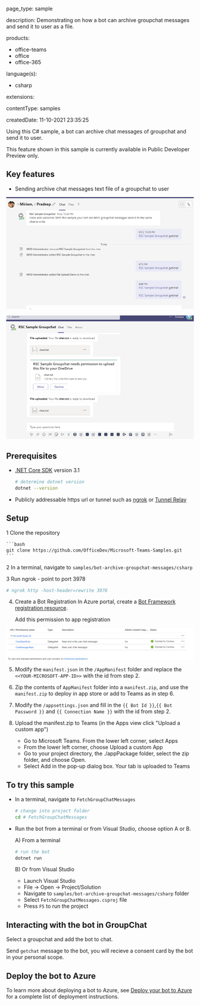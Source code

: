 
page_type: sample

description: Demonstrating on how a bot can archive groupchat messages and send it to user as a file.

products:
- office-teams
- office
- office-365

language(s):
- csharp

extensions:

contentType: samples

createdDate: 11-10-2021 23:35:25

﻿﻿Using this C# sample, a bot can archive chat messages of groupchat and send it to user.

This feature shown in this sample is currently available in Public Developer Preview only.

## Key features

- Sending archive chat messages text file of a groupchat to user

![Bot command](FetchGroupChatMessages/Images/botCommandToGetChatMessages.png)

![Bot reply](FetchGroupChatMessages/Images/replyFromBot.png)

## Prerequisites

- [.NET Core SDK](https://dotnet.microsoft.com/download) version 3.1

  ```bash
  # determine dotnet version
  dotnet --version
  ```
- Publicly addressable https url or tunnel such as [ngrok](https://ngrok.com/) or [Tunnel Relay](https://github.com/OfficeDev/microsoft-teams-tunnelrelay) 

## Setup

1 Clone the repository

    ```bash
    git clone https://github.com/OfficeDev/Microsoft-Teams-Samples.git
    ```

2 In a terminal, navigate to `samples/bot-archive-groupchat-messages/csharp`

3 Run ngrok - point to port 3978

```bash
# ngrok http -host-header=rewrite 3978
```

4. Create a Bot Registration
   In Azure portal, create a [Bot Framework registration resource](https://docs.microsoft.com/en-us/azure/bot-service/bot-builder-authentication?view=azure-bot-service-4.0&tabs=csharp%2Caadv2).

   Add this permission to app registration

![Permissions](FetchGroupChatMessages/Images/permissions.png)

5. Modify the `manifest.json` in the `/AppManifest` folder and replace the `<<YOUR-MICROSOFT-APP-ID>>` with the id from step 2.

6. Zip the contents of `AppManifest` folder into a `manifest.zip`, and use the `manifest.zip` to deploy in app store or add to Teams as in step 6.

7. Modify the `/appsettings.json` and fill in the `{{ Bot Id }}`,`{{ Bot Password }}` and `{{ Connection Name }}` with the id from step 2.

8. Upload the manifest.zip to Teams (in the Apps view click "Upload a custom app")
   - Go to Microsoft Teams. From the lower left corner, select Apps
   - From the lower left corner, choose Upload a custom App
   - Go to your project directory, the ./appPackage folder, select the zip folder, and choose Open.
   - Select Add in the pop-up dialog box. Your tab is uploaded to Teams

## To try this sample

- In a terminal, navigate to `FetchGroupChatMessages`

    ```bash
    # change into project folder
    cd # FetchGroupChatMessages
    ```

- Run the bot from a terminal or from Visual Studio, choose option A or B.

  A) From a terminal

  ```bash
  # run the bot
  dotnet run
  ```

  B) Or from Visual Studio

  - Launch Visual Studio
  - File -> Open -> Project/Solution
  - Navigate to `samples/bot-archive-groupchat-messages/csharp` folder
  - Select `FetchGroupChatMessages.csproj` file
  - Press `F5` to run the project

## Interacting with the bot in GroupChat

Select a groupchat and add the bot to chat.

Send `getchat` message to the bot, you will recieve a consent card by the bot in your personal scope.


## Deploy the bot to Azure

To learn more about deploying a bot to Azure, see [Deploy your bot to Azure](https://aka.ms/azuredeployment) for a complete list of deployment instructions.

